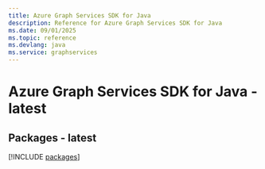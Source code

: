 ```yaml
---
title: Azure Graph Services SDK for Java
description: Reference for Azure Graph Services SDK for Java
ms.date: 09/01/2025
ms.topic: reference
ms.devlang: java
ms.service: graphservices
---
```

# Azure Graph Services SDK for Java - latest
## Packages - latest
[!INCLUDE [packages](graph-services-index.md)]